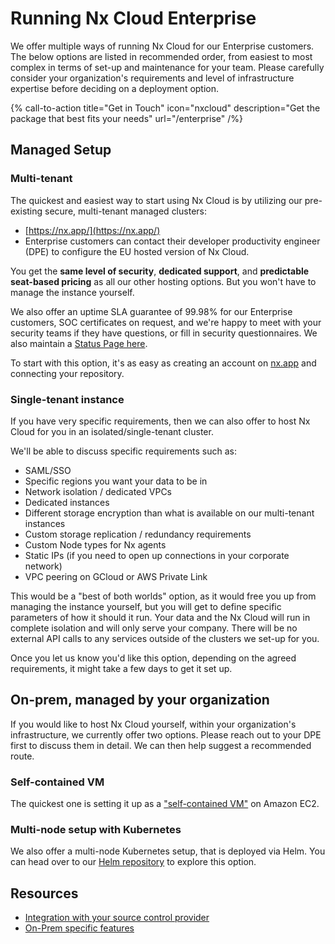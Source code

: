 # Running Nx Cloud Enterprise

We offer multiple ways of running Nx Cloud for our Enterprise customers. The below options are listed in recommended order, from easiest to most complex in terms of set-up and maintenance for your team. Please carefully consider your organization's requirements and level of infrastructure expertise before deciding on a deployment option.

{% call-to-action title="Get in Touch" icon="nxcloud" description="Get the package that best fits your needs" url="/enterprise" /%}

## Managed Setup

### Multi-tenant

The quickest and easiest way to start using Nx Cloud is by utilizing our pre-existing secure, multi-tenant managed clusters:

-  [https://nx.app/](https://nx.app/)
-  Enterprise customers can contact their developer productivity engineer (DPE) to configure the EU hosted version of Nx Cloud.

You get the **same level of security**, **dedicated support**, and **predictable seat-based pricing** as all our other hosting options. But you won't have to manage the instance yourself.

We also offer an uptime SLA guarantee of 99.98% for our Enterprise customers, SOC certificates on request, and we're happy to meet with your security teams if they have questions, or fill in security questionnaires. We also maintain a [Status Page here](https://status.nx.app/).

To start with this option, it's as easy as creating an account on [nx.app](https://cloud.nx.app) and connecting your repository.

### Single-tenant instance

If you have very specific requirements, then we can also offer to host Nx Cloud for you in an isolated/single-tenant cluster.

We'll be able to discuss specific requirements such as:

-  SAML/SSO
-  Specific regions you want your data to be in
-  Network isolation / dedicated VPCs
-  Dedicated instances
-  Different storage encryption than what is available on our multi-tenant instances
-  Custom storage replication / redundancy requirements
-  Custom Node types for Nx agents
-  Static IPs (if you need to open up connections in your corporate network)
-  VPC peering on GCloud or AWS Private Link

This would be a "best of both worlds" option, as it would free you up from managing the instance yourself, but you will get to define specific parameters of how it should it run.
Your data and the Nx Cloud will run in complete isolation and will only serve your company. There will be no external API calls to any services outside of the clusters we set-up for you.

Once you let us know you'd like this option, depending on the agreed requirements, it might take a few days to get it set up.

## On-prem, managed by your organization

If you would like to host Nx Cloud yourself, within your organization's infrastructure, we currently offer two options. Please reach out to your DPE first to discuss them in detail. We can then help suggest a recommended route.

### Self-contained VM

The quickest one is setting it up as a ["self-contained VM"](/ci/recipes/enterprise/on-premise/ami-setup) on Amazon EC2.

### Multi-node setup with Kubernetes

We also offer a multi-node Kubernetes setup, that is deployed via Helm. You can head over to our [Helm repository](https://github.com/nrwl/nx-cloud-helm/) to explore this option.

## Resources

-  [Integration with your source control provider](/ci/recipes/source-control-integration)
-  [On-Prem specific features](/ci/recipes/enterprise/on-premise/auth-single-admin)
